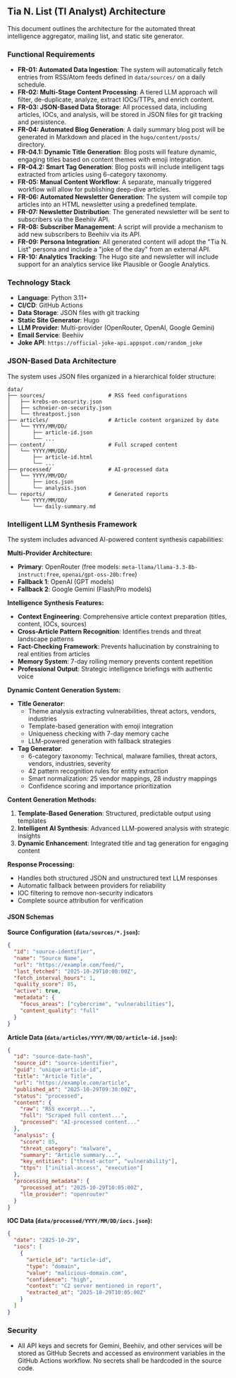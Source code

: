 ## Tia N. List (TI Analyst) Architecture

This document outlines the architecture for the automated threat intelligence aggregator, mailing list, and static site generator.

### Functional Requirements
- **FR-01: Automated Data Ingestion**: The system will automatically fetch entries from RSS/Atom feeds defined in `data/sources/` on a daily schedule.
- **FR-02: Multi-Stage Content Processing**: A tiered LLM approach will filter, de-duplicate, analyze, extract IOCs/TTPs, and enrich content.
- **FR-03: JSON-Based Data Storage**: All processed data, including articles, IOCs, and analysis, will be stored in JSON files for git tracking and persistence.
- **FR-04: Automated Blog Generation**: A daily summary blog post will be generated in Markdown and placed in the `hugo/content/posts/` directory.
- **FR-04.1: Dynamic Title Generation**: Blog posts will feature dynamic, engaging titles based on content themes with emoji integration.
- **FR-04.2: Smart Tag Generation**: Blog posts will include intelligent tags extracted from articles using 6-category taxonomy.
- **FR-05: Manual Content Workflow**: A separate, manually triggered workflow will allow for publishing deep-dive articles.
- **FR-06: Automated Newsletter Generation**: The system will compile top articles into an HTML newsletter using a predefined template.
- **FR-07: Newsletter Distribution**: The generated newsletter will be sent to subscribers via the Beehiiv API.
- **FR-08: Subscriber Management**: A script will provide a mechanism to add new subscribers to Beehiiv via its API.
- **FR-09: Persona Integration**: All generated content will adopt the "Tia N. List" persona and include a "joke of the day" from an external API.
- **FR-10: Analytics Tracking**: The Hugo site and newsletter will include support for an analytics service like Plausible or Google Analytics.

### Technology Stack
- **Language**: Python 3.11+
- **CI/CD**: GitHub Actions
- **Data Storage**: JSON files with git tracking
- **Static Site Generator**: Hugo
- **LLM Provider**: Multi-provider (OpenRouter, OpenAI, Google Gemini)
- **Email Service**: Beehiiv
- **Joke API**: `https://official-joke-api.appspot.com/random_joke`

### JSON-Based Data Architecture

The system uses JSON files organized in a hierarchical folder structure:

```
data/
├── sources/                    # RSS feed configurations
│   ├── krebs-on-security.json
│   ├── schneier-on-security.json
│   └── threatpost.json
├── articles/                   # Article content organized by date
│   └── YYYY/MM/DD/
│       ├── article-id.json
│       └── ...
├── content/                    # Full scraped content
│   └── YYYY/MM/DD/
│       ├── article-id.html
│       └── ...
├── processed/                  # AI-processed data
│   └── YYYY/MM/DD/
│       ├── iocs.json
│       └── analysis.json
└── reports/                    # Generated reports
    └── YYYY/MM/DD/
        └── daily-summary.md
```

### Intelligent LLM Synthesis Framework

The system includes advanced AI-powered content synthesis capabilities:

**Multi-Provider Architecture:**
- **Primary**: OpenRouter (free models: `meta-llama/llama-3.3-8b-instruct:free`, `openai/gpt-oss-20b:free`)
- **Fallback 1**: OpenAI (GPT models)
- **Fallback 2**: Google Gemini (Flash/Pro models)

**Intelligence Synthesis Features:**
- **Context Engineering**: Comprehensive article context preparation (titles, content, IOCs, sources)
- **Cross-Article Pattern Recognition**: Identifies trends and threat landscape patterns
- **Fact-Checking Framework**: Prevents hallucination by constraining to real entities from articles
- **Memory System**: 7-day rolling memory prevents content repetition
- **Professional Output**: Strategic intelligence briefings with authentic voice

**Dynamic Content Generation System:**
- **Title Generator**:
  - Theme analysis extracting vulnerabilities, threat actors, vendors, industries
  - Template-based generation with emoji integration
  - Uniqueness checking with 7-day memory cache
  - LLM-powered generation with fallback strategies
- **Tag Generator**:
  - 6-category taxonomy: Technical, malware families, threat actors, vendors, industries, severity
  - 42 pattern recognition rules for entity extraction
  - Smart normalization: 25 vendor mappings, 28 industry mappings
  - Confidence scoring and importance prioritization

**Content Generation Methods:**
1. **Template-Based Generation**: Structured, predictable output using templates
2. **Intelligent AI Synthesis**: Advanced LLM-powered analysis with strategic insights
3. **Dynamic Enhancement**: Integrated title and tag generation for engaging content

**Response Processing:**
- Handles both structured JSON and unstructured text LLM responses
- Automatic fallback between providers for reliability
- IOC filtering to remove non-security indicators
- Complete source attribution for verification

#### JSON Schemas

**Source Configuration (`data/sources/*.json`):**
```json
{
  "id": "source-identifier",
  "name": "Source Name",
  "url": "https://example.com/feed/",
  "last_fetched": "2025-10-29T10:00:00Z",
  "fetch_interval_hours": 1,
  "quality_score": 85,
  "active": true,
  "metadata": {
    "focus_areas": ["cybercrime", "vulnerabilities"],
    "content_quality": "full"
  }
}
```

**Article Data (`data/articles/YYYY/MM/DD/article-id.json`):**
```json
{
  "id": "source-date-hash",
  "source_id": "source-identifier",
  "guid": "unique-article-id",
  "title": "Article Title",
  "url": "https://example.com/article",
  "published_at": "2025-10-29T09:30:00Z",
  "status": "processed",
  "content": {
    "raw": "RSS excerpt...",
    "full": "Scraped full content...",
    "processed": "AI-processed content..."
  },
  "analysis": {
    "score": 85,
    "threat_category": "malware",
    "summary": "Article summary...",
    "key_entities": ["threat-actor", "vulnerability"],
    "ttps": ["initial-access", "execution"]
  },
  "processing_metadata": {
    "processed_at": "2025-10-29T10:05:00Z",
    "llm_provider": "openrouter"
  }
}
```

**IOC Data (`data/processed/YYYY/MM/DD/iocs.json`):**
```json
{
  "date": "2025-10-29",
  "iocs": [
    {
      "article_id": "article-id",
      "type": "domain",
      "value": "malicious-domain.com",
      "confidence": "high",
      "context": "C2 server mentioned in report",
      "extracted_at": "2025-10-29T10:05:00Z"
    }
  ]
}
```

### Security
- All API keys and secrets for Gemini, Beehiiv, and other services will be stored as GitHub Secrets and accessed as environment variables in the GitHub Actions workflow. No secrets shall be hardcoded in the source code.
